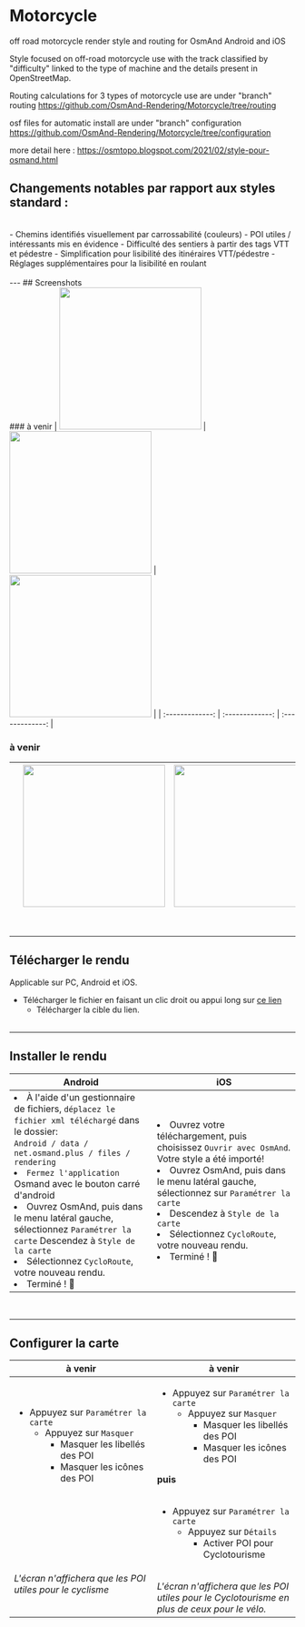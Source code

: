 # Motorcycle
off road motorcycle render style and routing for OsmAnd Android and iOS

Style focused on off-road motorcycle use with the track classified by "difficulty" linked to the type of machine and the details present in OpenStreetMap.

Routing calculations for 3 types of motorcycle use are under "branch" routing https://github.com/OsmAnd-Rendering/Motorcycle/tree/routing

osf files for automatic install are under "branch" configuration https://github.com/OsmAnd-Rendering/Motorcycle/tree/configuration

more detail here : https://osmtopo.blogspot.com/2021/02/style-pour-osmand.html

## Changements notables par rapport aux styles standard :
<br>
- Chemins identifiés visuellement par carrossabilité (couleurs)
- POI utiles / intéressants mis en évidence
- Difficulté des sentiers à partir des tags VTT et pédestre
- Simplification pour lisibilité des itinéraires VTT/pédestre
- Réglages supplémentaires pour la lisibilité en roulant
<br><br>
---
## Screenshots<br>
### à venir
| <img src="" width="250" /> | <img src="" width="250" /> | <img src="" width="250" /> |
| :-------------: | :-------------: | :-------------: |

### à venir
| <img src="" /> | <img src="" width="250" /> | <img src="" width="250" /> |
| :-------------: | :-------------: | :-------------: |
<br>

---

## Télécharger le rendu
Applicable sur PC, Android et iOS.

- Télécharger le fichier en faisant un clic droit ou appui long sur [ce lien](https://github.com/OsmAnd-Rendering/Motorcycle/blob/main/enduro.render.xml)
    - Télécharger la cible du lien.<br><br>

---



## Installer le rendu
<table>
    <thead>
    <tr>
        <th>Android</th>
        <th>iOS</th>
    </tr>
    </thead>
    <tbody>
    <tr>
        <td width="50%"><li> À l'aide d'un gestionnaire de fichiers, <code>déplacez le fichier xml téléchargé</code> dans le dossier:<br><code>Android / data / net.osmand.plus / files / rendering</code><br><li>  <code>Fermez l'application</code> Osmand avec le bouton carré d'android<br><li> Ouvrez OsmAnd, puis dans le menu latéral gauche, sélectionnez <code>Paramétrer la carte</code><br<li> Descendez à <code>Style de la carte</code><br> <li> Sélectionnez <code>CycloRoute</code>, votre nouveau rendu.<br><li> Terminé ! 🎉</td>
        <td><li> Ouvrez votre téléchargement, puis choisissez <code>Ouvrir avec OsmAnd</code>. Votre style a été importé!<br><li> Ouvrez OsmAnd, puis dans le menu latéral gauche, sélectionnez sur <code>Paramétrer la carte</code><br><li> Descendez à <code>Style de la carte</code><br><li> Sélectionnez <code>CycloRoute</code>, votre nouveau rendu.<br><li> Terminé ! 🎉</td>
    </tr>
    <tbody>
</table>

<br>

---

## Configurer la carte 

<table>
    <thead>
    <tr>
        <th>à venir</th>
        <th>à venir</th>
    </tr>
    </thead>
    <tbody>
    <tr>
        <td width="50%"> <ul><li>Appuyez sur <code>Paramétrer la carte</code><ul><li>Appuyez sur <code>Masquer</code><ul><li>Masquer les libellés des POI </li><li>Masquer les icônes des POI</li></ul></li></ul></li></ul> <br><br><br><br><br><br><br><em>L'écran n'affichera que les POI utiles pour le cyclisme</em></td>
        <td><ul><li>Appuyez sur <code>Paramétrer la carte</code><ul><li>Appuyez sur <code>Masquer</code><ul><li>Masquer les libellés des POI</li><li>Masquer les icônes des POI</li></ul></li></ul></li></ul> <strong>puis</strong> <br><br> <ul><li>Appuyez sur <code>Paramétrer la carte</code><ul><li>Appuyez sur <code>Détails</code> <ul><li>Activer POI pour Cyclotourisme</li></ul></li></ul></li></ul><br><em>L'écran n'affichera que les POI utiles pour le Cyclotourisme en plus de ceux pour le vélo.</em></td>
    </tr>
    <tbody>
</table>
